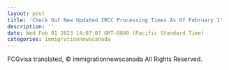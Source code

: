 ```yaml
---
layout: post
title: 'Check Out New Updated IRCC Processing Times As Of February 1'
description: ''
date: Wed Feb 01 2023 14:07:07 GMT-0800 (Pacific Standard Time)
categories: immigrationnewscanada
---
```


	

FCGvisa translated, © immigrationnewscanada All Rights Reserved.
